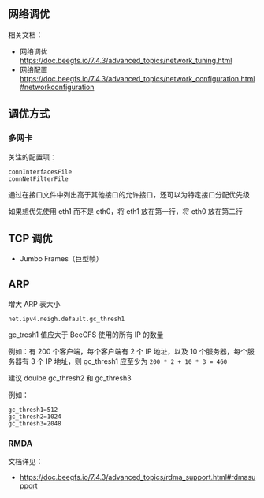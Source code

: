 ## 网络调优

相关文档：

- 网络调优 <https://doc.beegfs.io/7.4.3/advanced_topics/network_tuning.html>
- 网络配置 <https://doc.beegfs.io/7.4.3/advanced_topics/network_configuration.html#networkconfiguration>

## 调优方式

### 多网卡

关注的配置项：

```
connInterfacesFile
connNetFilterFile
```

通过在接口文件中列出高于其他接口的允许接口，还可以为特定接口分配优先级

如果想优先使用 eth1 而不是 eth0，将 eth1 放在第一行，将 eth0 放在第二行

## TCP 调优

- Jumbo Frames（巨型帧）

## ARP

增大 ARP 表大小

```
net.ipv4.neigh.default.gc_thresh1
```

gc_tresh1 值应大于 BeeGFS 使用的所有 IP 的数量

例如：有 200 个客户端，每个客户端有 2 个 IP 地址，以及 10 个服务器，每个服务器有 3 个 IP 地址，则 gc_thresh1 应至少为 `200 * 2 + 10 * 3 = 460`

建议 doulbe gc_thresh2 和 gc_thresh3

例如：

```
gc_thresh1=512
gc_thresh2=1024
gc_thresh3=2048
```

### RMDA

文档详见：

- <https://doc.beegfs.io/7.4.3/advanced_topics/rdma_support.html#rdmasupport>